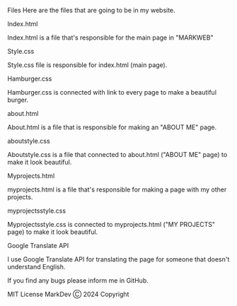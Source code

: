 Files
Here are the files that are going to be in my website.

Index.html

Index.html is a file that's responsible for the main page in "MARKWEB"

Style.css

Style.css file is responsible for index.html (main page).

Hamburger.css

Hamburger.css is connected with link to every page to make a beautiful burger.

about.html

About.html is a file that is responsible for making an "ABOUT ME" page.

aboutstyle.css

Aboutstyle.css is a file that connected to about.html ("ABOUT ME" page) to make it look beautiful.


Myprojects.html

myprojects.html is a file that's responsible for making a page with my other projects.


myprojectsstyle.css 

Myprojectsstyle.css is connected to myprojects.html ("MY PROJECTS" page) to make it look beautiful.

Google Translate API

I use Google Translate API for translating the page for someone that doesn't understand English. 

If you find any bugs please inform me in GitHub.

MIT License MarkDev Ⓒ 2024 Copyright
